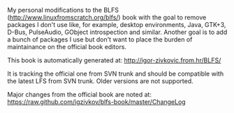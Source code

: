 My personal modifications to the BLFS (http://www.linuxfromscratch.org/blfs/)
book with the goal to remove packages I don't use like, for example, desktop
environments, Java, GTK+3, D-Bus, PulseAudio, GObject introspection and similar.
Another goal is to add a bunch of packages I use but don't want to place the
burden of maintainance on the official book editors.

This book is automatically generated at: http://igor-zivkovic.from.hr/BLFS/

It is tracking the official one from SVN trunk and should be compatible with the
latest LFS from SVN trunk. Older versions are not supported.

Major changes from the official book are noted at:
https://raw.github.com/igzivkov/blfs-book/master/ChangeLog

